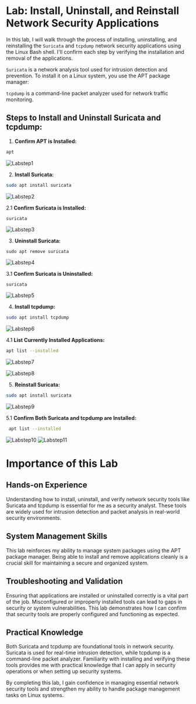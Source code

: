# Lab: Install, Uninstall, and Reinstall Network Security Applications

In this lab, I will walk through the process of installing, uninstalling, and reinstalling the `Suricata` and `tcpdump` network security applications using the Linux Bash shell. I'll confirm each step by verifying the installation and removal of the applications.

`Suricata` is a network analysis tool used for intrusion detection and prevention. To install it on a Linux system, you use the APT package manager:

`tcpdump` is a command-line packet analyzer used for network traffic monitoring. 

## Steps to Install and Uninstall Suricata and tcpdump:

1. **Confirm APT is Installed:**
```bash
apt 
 ```


![Labstep1](https://github.com/user-attachments/assets/516558e5-118c-49c1-a727-4c9fc8843b2f)

2. **Install Suricata:**
```bash
sudo apt install suricata
```

![Labstep2](https://github.com/user-attachments/assets/0e599b46-002c-4254-821a-56c1428c0301)

2.1 **Confirm Suricata is Installed:**
  ```bash 
  suricata 
  ```

![Labstep3](https://github.com/user-attachments/assets/f0a6dadb-069d-47c0-959d-4af0475cff6b)

3. **Uninstall Suricata:**
```
sudo apt remove suricata
```

![Labstep4](https://github.com/user-attachments/assets/6339d23f-dadd-441c-a842-4025f98cf94c)

3.1 **Confirm Suricata is Uninstalled:**
  ```
  suricata
  ```

![Labstep5](https://github.com/user-attachments/assets/2b914c8e-f691-48aa-a142-caf5c03dcd9f)


4. **Install tcpdump:**
```bash
sudo apt install tcpdump
```
![Labstep6](https://github.com/user-attachments/assets/ee3e6450-a07a-4825-9ecc-942aeb0bbc27)


4.1 **List Currently Installed Applications:**
  ```bash
  apt list --installed
  ```
![Labstep7](https://github.com/user-attachments/assets/a4f7bccc-80f0-4f26-a21e-a32c5e7a7ea0)

![Labstep8](https://github.com/user-attachments/assets/62ae2647-71f7-4d79-b94b-ecbda60681aa)


5. **Reinstall Suricata:**
```bash
sudo apt install suricata
```
![Labstep9](https://github.com/user-attachments/assets/c516cd58-745f-42e9-bf9f-383a6df39664)

5.1 **Confirm Both Suricata and tcpdump are Installed:**
  ```bash
   apt list --installed
   ```
![Labstep10](https://github.com/user-attachments/assets/fc345f9b-b40a-4560-a970-78b6c547eb88)
![Labstep11](https://github.com/user-attachments/assets/dc2bf3ba-cd79-4528-9927-fbadc32a91dd)

# Importance of this Lab

## Hands-on Experience

Understanding how to install, uninstall, and verify network security tools like Suricata and tcpdump is essential for me as a security analyst. These tools are widely used for intrusion detection and packet analysis in real-world security environments.

## System Management Skills

This lab reinforces my ability to manage system packages using the APT package manager. Being able to install and remove applications cleanly is a crucial skill for maintaining a secure and organized system.

## Troubleshooting and Validation

Ensuring that applications are installed or uninstalled correctly is a vital part of the job. Misconfigured or improperly installed tools can lead to gaps in security or system vulnerabilities. This lab demonstrates how I can confirm that security tools are properly configured and functioning as expected.

## Practical Knowledge

Both Suricata and tcpdump are foundational tools in network security. Suricata is used for real-time intrusion detection, while tcpdump is a command-line packet analyzer. Familiarity with installing and verifying these tools provides me with practical knowledge that I can apply in security operations or when setting up security systems.

By completing this lab, I gain confidence in managing essential network security tools and strengthen my ability to handle package management tasks on Linux systems.
